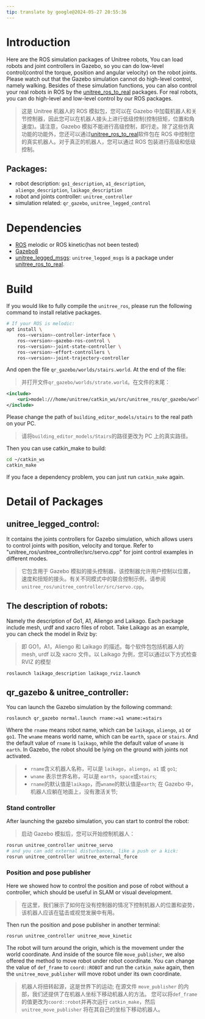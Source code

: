 ```yaml
---
tip: translate by google@2024-05-27 20:55:36
---
```


# Introduction

Here are the ROS simulation packages of Unitree robots, You can load robots and joint controllers in Gazebo, so you can do low-level control(control the torque, position and angular velocity) on the robot joints. Please watch out that the Gazebo simulation cannot do high-level control, namely walking. Besides of these simulation functions, you can also control your real robots in ROS by the [unitree_ros_to_real](https://github.com/unitreerobotics) packages. For real robots, you can do high-level and low-level control by our ROS packages.

> 这是 Unitree 机器人的 ROS 模拟包，您可以在 Gazebo 中加载机器人和关节控制器，因此您可以在机器人接头上进行低级控制(控制扭矩，位置和角速度)。请注意，Gazebo 模拟不能进行高级控制，即行走。除了这些仿真功能的功能外，您还可以通过[unitree_ros_to_real](https://github.com/unitreerobotics)软件包在 ROS 中控制您的真实机器人。对于真正的机器人，您可以通过 ROS 包装进行高级和低级控制。

## Packages:

- robot description: `go1_description`, `a1_description`, `aliengo_description`, `laikago_description`
- robot and joints controller: `unitree_controller`
- simulation related: `qr_gazebo`, `unitree_legged_control`

# Dependencies

- [ROS](https://www.ros.org/) melodic or ROS kinetic(has not been tested)
- [Gazebo8](http://gazebosim.org/)
- [unitree_legged_msgs](https://github.com/unitreerobotics/unitree_ros_to_real): `unitree_legged_msgs` is a package under [unitree_ros_to_real](https://github.com/unitreerobotics/unitree_ros_to_real).

# Build

If you would like to fully compile the `unitree_ros`, please run the following command to install relative packages.

```bash
# If your ROS is melodic:
apt install \
    ros-<version>-controller-interface \
    ros-<version>-gazebo-ros-control \
    ros-<version>-joint-state-controller \
    ros-<version>-effort-controllers \
    ros-<version>-joint-trajectory-controller
```

And open the file `qr_gazebo/worlds/stairs.world`. At the end of the file:

> 并打开文件`qr_gazebo/worlds/strate.world`。在文件的末尾：

```xml
<include>
    <uri>model:///home/unitree/catkin_ws/src/unitree_ros/qr_gazebo/worlds/building_editor_models/stairs</uri>
</include>
```

Please change the path of `building_editor_models/stairs` to the real path on your PC.

> 请将`building_editor_models/Stairs`的路径更改为 PC 上的真实路径。

Then you can use catkin_make to build:

```bash
cd ~/catkin_ws
catkin_make
```

If you face a dependency problem, you can just run `catkin_make` again.

# Detail of Packages

## unitree_legged_control:

It contains the joints controllers for Gazebo simulation, which allows users to control joints with position, velocity and torque. Refer to "unitree_ros/unitree_controller/src/servo.cpp" for joint control examples in different modes.

> 它包含用于 Gazebo 模拟的接头控制器，该控制器允许用户控制以位置，速度和扭矩的接头。有关不同模式中的联合控制示例，请参阅 `unitree_ros/unitree_controller/src/servo.cpp`。

## The description of robots:

Namely the description of Go1, A1, Aliengo and Laikago. Each package include mesh, urdf and xacro files of robot. Take Laikago as an example, you can check the model in Rviz by:

> 即 GO1，A1，Aliengo 和 Laikago 的描述。每个软件包包括机器人的 mesh, urdf 以及 xacro 文件。以 Laikago 为例，您可以通过以下方式检查 RVIZ 的模型

```bash
roslaunch laikago_description laikago_rviz.launch
```

## qr_gazebo & unitree_controller:

You can launch the Gazebo simulation by the following command:

```bash
roslaunch qr_gazebo normal.launch rname:=a1 wname:=stairs
```

Where the `rname` means robot name, which can be `laikago`, `aliengo`, `a1` or `go1`. The `wname` means world name, which can be `earth`, `space` or `stairs`. And the default value of `rname` is `laikago`, while the default value of `wname` is `earth`. In Gazebo, the robot should be lying on the ground with joints not activated.

> - `rname`含义机器人名称，可以是 `laikago`，`aliengo`，`a1` 或 `go1`;
> - `wname` 表示世界名称，可以是 `earth`，`space`或`stairs`;
> - `rname`的默认值是`laikago`，而`wname`的默认值是`earth`;
>   在 Gazebo 中，机器人应躺在地面上，没有激活关节;

### Stand controller

After launching the gazebo simulation, you can start to control the robot:

> 启动 Gazebo 模拟后，您可以开始控制机器人：

```bash
rosrun unitree_controller unitree_servo
# and you can add external disturbances, like a push or a kick:
rosrun unitree_controller unitree_external_force
```

### Position and pose publisher

Here we showed how to control the position and pose of robot without a controller, which should be useful in SLAM or visual development.

> 在这里，我们展示了如何在没有控制器的情况下控制机器人的位置和姿势，该机器人应该在猛击或视觉发展中有用。

Then run the position and pose publisher in another terminal:

```bash
rosrun unitree_controller unitree_move_kinetic
```

The robot will turn around the origin, which is the movement under the world coordinate. And inside of the source file `move_publisher`, we also offered the method to move robot under robot coordinate. You can change the value of `def_frame` to `coord::ROBOT` and run the `catkin_make` again, then the `unitree_move_publisher` will move robot under its own coordinate.

> 机器人将扭转起源，这是世界下的运动;
> 在源文件 `move_publisher` 的内部，我们还提供了在机器人坐标下移动机器人的方法。
> 您可以将`def_frame`的值更改为`coord::robot`并再次运行 `catkin_make`，然后 `unitree_move_publisher` 将在其自己的坐标下移动机器人。
